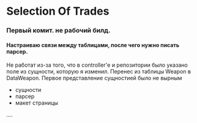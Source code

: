 # Selection Of Trades
### Первый комит. не рабочий билд.
#### Настраиваю связи между таблицами, после чего нужно писать парсер.
Не работат из-за того, что в controller'е и репозитории было указано поле из сущности, которую я изменил.
Перенес из таблицы Weapon в DataWeapon.
Первое представление сущностией было не вырным

* сущности
* парсер
* макет страницы

....
